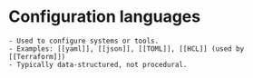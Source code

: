# Configuration languages
	- Used to configure systems or tools.
	- Examples: [[yaml]], [[json]], [[TOML]], [[HCL]] (used by [[Terraform]])
	- Typically data-structured, not procedural.